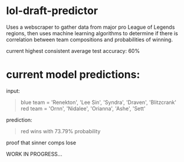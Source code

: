 # lol-draft-predictor
Uses a webscraper to gather data from major pro League of Legends regions, then uses machine learning algorithms to determine if there is correlation between team compositions and probabilities of winning.

current highest consistent average test accuracy: 60%

# current model predictions:  
input:  
  > blue team = 'Renekton', 'Lee Sin', 'Syndra', 'Draven', 'Blitzcrank'  
  > red team = 'Ornn', 'Nidalee', 'Orianna', 'Ashe', 'Sett'  
  
prediction:  
  > red wins with 73.79% probability  
  
proof that sinner comps lose

WORK IN PROGRESS...
